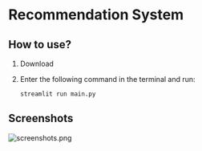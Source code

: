# Recommendation System

## How to use?

1. Download
2. Enter the following command in the terminal and run:

   ```
   streamlit run main.py
   ```

## Screenshots

![screenshots.png](image/README/1644510063567.png)